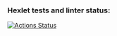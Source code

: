 ### Hexlet tests and linter status:
[![Actions Status](https://github.com/Marina-chepchugova/frontend-project-44/workflows/hexlet-check/badge.svg)](https://github.com/Marina-chepchugova/frontend-project-44/actions)